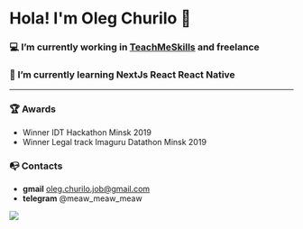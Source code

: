 # Hola! I'm Oleg Churilo 👋


### 💻 I’m currently working in [TeachMeSkills](https://teachmeskills.by/) and freelance
### 📘 I’m currently learning NextJs React React Native

***
### 🏆 Awards
+ Winner IDT Hackathon Minsk 2019
+ Winner Legal track Imaguru Datathon Minsk 2019

### 📭 Contacts 
- **gmail** oleg.churilo.job@gmail.com
- **telegram** @meaw_meaw_meaw

<img src='https://github-readme-stats.vercel.app/api?username=Oleg-Kolosov&&show_icons=true&title_color=ffffff&icon_color=bb2acf&text_color=daf7dc&bg_color=151515'>
